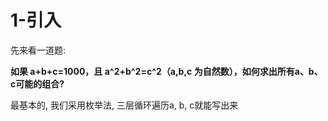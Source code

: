 # 1-引入

先来看一道题:

**如果 a+b+c=1000，且 a^2+b^2=c^2（a,b,c 为自然数），如何求出所有a、b、c可能的组合?**

最基本的, 我们采用枚举法, 三层循环遍历a, b, c就能写出来



